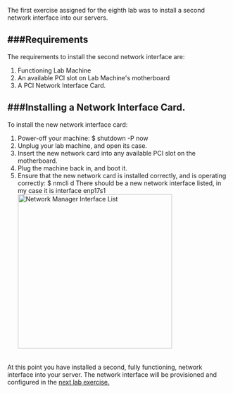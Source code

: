 The first exercise assigned for the eighth lab was to install a second network interface into our servers.

###Requirements
------------------------

The requirements to install the second network interface are:
1. Functioning Lab Machine
2. An available PCI slot on Lab Machine's motherboard
3. A PCI Network Interface Card.

###Installing a Network Interface Card.
----------------

To install the new network interface card:

1. Power-off your machine:
		$ shutdown -P now
2. Unplug your lab machine, and open its case.
3. Insert the new network card into any available PCI slot on the motherboard.
4. Plug the machine back in, and boot it.
5. Ensure that the new network card is installed correctly, and is operating correctly:
		$ nmcli d
	There should be a new network interface listed, in my case it is interface enp17s1
	<img src="../img/Lab_8/networkman_interfacelist.png" alt="Network Manager Interface List" class="img-responsive"  style="margin-bottom:20px;height:350px;margin-right:auto;margin-left:auto;">

At this point you have installed a second, fully functioning, network interface into your server. The network interface will be provisioned and configured in the [next lab exercise.](nat_router.html)